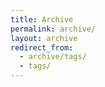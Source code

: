 ```yaml
---
title: Archive
permalink: archive/
layout: archive
redirect_from:
  - archive/tags/
  - tags/
---
```

